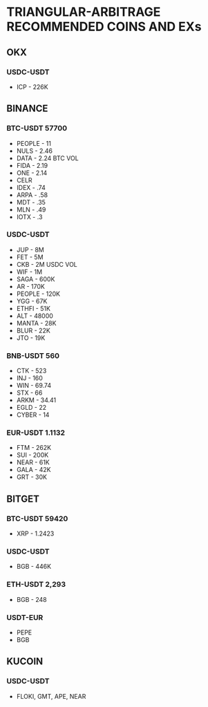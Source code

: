 # TRIANGULAR-ARBITRAGE RECOMMENDED COINS AND EXs


## OKX

### USDC-USDT
- ICP - 226K

## BINANCE
### BTC-USDT 57700
- PEOPLE - 11
- NULS - 2.46
- DATA - 2.24 BTC VOL
- FIDA - 2.19
- ONE - 2.14
- CELR
- IDEX - .74
- ARPA - .58
- MDT - .35
- MLN - .49
- IOTX - .3

### USDC-USDT
- JUP - 8M
- FET - 5M
- CKB - 2M USDC VOL
- WIF - 1M
- SAGA - 600K
- AR - 170K
- PEOPLE - 120K
- YGG - 67K
- ETHFI - 51K
- ALT - 48000
- MANTA - 28K
- BLUR - 22K
- JTO - 19K

### BNB-USDT 560

- CTK - 523
- INJ - 160
- WIN - 69.74
- STX - 66
- ARKM - 34.41
- EGLD - 22
- CYBER - 14

### EUR-USDT 1.1132
- FTM - 262K
- SUI - 200K
- NEAR - 61K
- GALA - 42K
- GRT - 30K

## BITGET
### BTC-USDT 59420
- XRP - 1.2423
### USDC-USDT
- BGB - 446K
### ETH-USDT 2,293
- BGB - 248

### USDT-EUR
- PEPE
- BGB

## KUCOIN
### USDC-USDT
- FLOKI, GMT, APE, NEAR